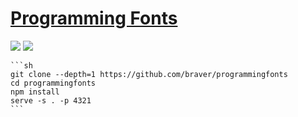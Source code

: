 # [Programming Fonts](https://github.com/braver/programmingfonts)

![](https://img.shields.io/github/license/braver/programmingfonts) ![](https://img.shields.io/github/last-commit/scillidan/programmingfonts/gh-pages)

````{tab} From source
```sh
git clone --depth=1 https://github.com/braver/programmingfonts
cd programmingfonts
npm install
serve -s . -p 4321
```
````